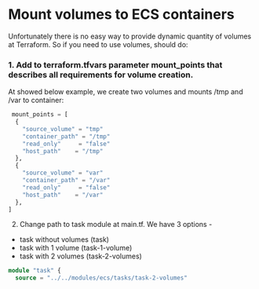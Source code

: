 # Mount volumes to ECS containers

Unfortunately there is no easy way to provide dynamic quantity of volumes at Terraform. So if you need to use volumes, should do:

### 1. Add to terraform.tfvars parameter mount_points that describes all requirements for volume creation.

At showed below example, we create two volumes and mounts /tmp and /var to container:

```tf
 mount_points = [
  {
    "source_volume" = "tmp"
    "container_path" = "/tmp"
    "read_only"     = "false"
    "host_path"    = "/tmp"
  },
  {
    "source_volume" = "var"
    "container_path" = "/var"
    "read_only"     = "false"
    "host_path"    = "/var"
  },
]
```

2. Change path to task module at main.tf. We have 3 options - 
- task without volumes (task) 
- task with 1 volume (task-1-volume) 
- task with 2 volumes (task-2-volumes) 

```tf 
module "task" {
  source = "../../modules/ecs/tasks/task-2-volumes"
```
